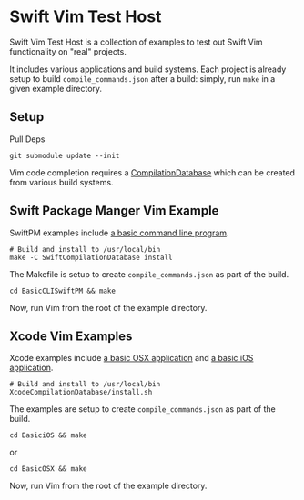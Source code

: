 # Swift Vim Test Host

Swift Vim Test Host is a collection of examples to test out Swift Vim
functionality on "real" projects.

It includes various applications and build systems. Each project is already
setup to build `compile_commands.json` after a build: simply, run `make` in a
given example directory.

## Setup


Pull Deps

```
git submodule update --init
```

Vim code completion requires a [CompilationDatabase](https://clang.llvm.org/docs/JSONCompilationDatabase.html) which can be created from various build systems.

## Swift Package Manger Vim Example

SwiftPM examples include [a basic command line program](BasicCLISwiftPM).

```
# Build and install to /usr/local/bin
make -C SwiftCompilationDatabase install
```

The Makefile is setup to create `compile_commands.json` as part of the build.

```
cd BasicCLISwiftPM && make
```

Now, run Vim from the root of the example directory.

## Xcode Vim Examples

Xcode examples include [a basic OSX application](BasicOSX) and [a basic iOS application](BasiciOS).

```
# Build and install to /usr/local/bin
XcodeCompilationDatabase/install.sh
```

The examples are setup to create `compile_commands.json` as part of the build.

```
cd BasiciOS && make
```

or

```
cd BasicOSX && make
```

Now, run Vim from the root of the example directory.
 
